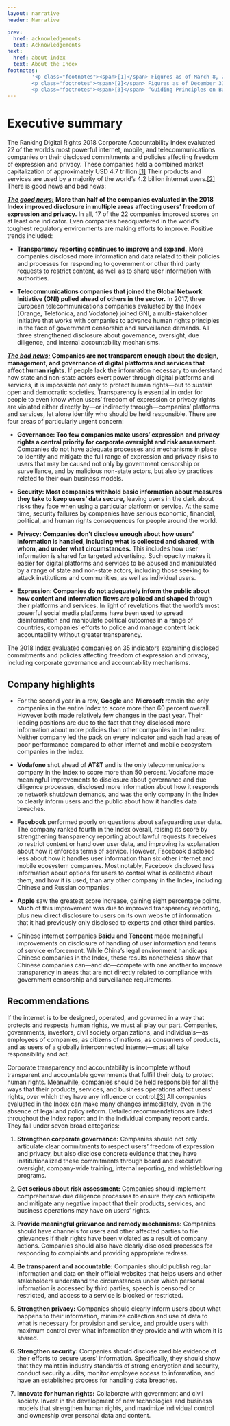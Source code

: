 ```yaml
---
layout: narrative
header: Narrative

prev:
  href: acknowledgements
  text: Acknowledgements
next:
  href: about-index
  text: About the Index
footnotes:
        '<p class="footnotes"><span>[1]</span> Figures as of March 8, 2018. Bloomberg Markets,<a href="https://www.bloomberg.com/markets">https://www.bloomberg.com/markets</a>.</p>
        <p class="footnotes"><span>[2]</span> Figures as of December 31, 2017. “World Internet Users Statistics and 2018 World Population Stats,” Internet World Stats, accessed March 19, 2018,<a href="https://www.internetworldstats.com/stats.htm">https://www.internetworldstats.com/stats.htm</a>.</p>
        <p class="footnotes"><span>[3]</span> “Guiding Principles on Business and Human Rights” (United Nations, 2011),<a href="http://www.ohchr.org/Documents/Publications/GuidingPrinciplesBusinessHR_EN.pdf">http://www.ohchr.org/Documents/Publications/GuidingPrinciplesBusinessHR_EN.pdf</a>.</p>'
---
```


# Executive summary

The Ranking Digital Rights 2018 Corporate Accountability Index evaluated 22 of the world’s most powerful internet, mobile, and telecommunications companies on their disclosed commitments and policies affecting freedom of expression and privacy. These companies held a combined market capitalization of approximately USD 4.7 trillion.[[1]](#footnotes) Their products and services are used by a majority of the world’s 4.2 billion internet users.[[2]](#footnotes) There is good news and bad news:

<span style="text-decoration:underline;font-style:italic;font-weight:bold;">The good news:</span> **More than half of the companies evaluated in the 2018 Index improved disclosure in multiple areas affecting users’ freedom of expression and privacy.** In all, 17 of the 22 companies improved scores on at least one indicator. Even companies headquartered in the world’s toughest regulatory environments are making efforts to improve. Positive trends included:

- **Transparency reporting continues to improve and expand.** More companies disclosed more information and data related to their policies and processes for responding to government or other third party requests to restrict content, as well as to share user information with authorities.

- **Telecommunications companies that joined the Global Network Initiative (GNI) pulled ahead of others in the sector.** In 2017, three European telecommunications companies evaluated by the Index (Orange, Telefónica, and Vodafone) joined GNI, a multi-stakeholder initiative that works with companies to advance human rights principles in the face of government censorship and surveillance demands. All three strengthened disclosure about governance, oversight, due diligence, and internal accountability mechanisms.

<span style="text-decoration:underline;font-style:italic;font-weight:bold;">The bad news:</span> **Companies are not transparent enough about the design, management, and governance of digital platforms and services that affect human rights.** If people lack the information necessary to understand how state and non-state actors exert power through digital platforms and services, it is impossible not only to protect human rights—but to sustain open and democratic societies. Transparency is essential in order for people to even know when users’ freedom of expression or privacy rights are violated either directly by—or indirectly through—companies’ platforms and services, let alone identify who should be held responsible. There are four areas of particularly urgent concern:

- **Governance: Too few companies make users’ expression and privacy rights a central priority for corporate oversight and risk assessment.** Companies do not have adequate processes and mechanisms in place to identify and mitigate the full range of expression and privacy risks to users that may be caused not only by government censorship or surveillance, and by malicious non-state actors, but also by practices related to their own business models.

- **Security: Most companies withhold basic information about measures they take to keep users’ data secure,** leaving users in the dark about risks they face when using a particular platform or service. At the same time, security failures by companies have serious economic, financial, political, and human rights consequences for people around the world.

- **Privacy: Companies don’t disclose enough about how users’ information is handled, including what is collected and shared, with whom, and under what circumstances.** This includes how user information is shared for targeted advertising. Such opacity makes it easier for digital platforms and services to be abused and manipulated by a range of state and non-state actors, including those seeking to attack institutions and communities, as well as individual users.

- **Expression: Companies do not adequately inform the public about how content and information flows are policed and shaped** through their platforms and services. In light of revelations that the world’s most powerful social media platforms have been used to spread disinformation and manipulate political outcomes in a range of countries, companies’ efforts to police and manage content lack accountability without greater transparency.

The 2018 Index evaluated companies on 35 indicators examining disclosed commitments and policies affecting freedom of expression and privacy, including corporate governance and accountability mechanisms.

## Company highlights

- For the second year in a row, **Google** and **Microsoft** remain the only companies in the entire Index to score more than 60 percent overall. However both made relatively few changes in the past year. Their leading positions are due to the fact that they disclosed more information about more policies than other companies in the Index. Neither company led the pack on every indicator and each had areas of poor performance compared to other internet and mobile ecosystem companies in the Index.

- **Vodafone** shot ahead of **AT&T** and is the only telecommunications company in the Index to score more than 50 percent. Vodafone made meaningful improvements to disclosure about governance and due diligence processes, disclosed more information about how it responds to network shutdown demands, and was the only company in the Index to clearly inform users and the public about how it handles data breaches.

- **Facebook** performed poorly on questions about safeguarding user data. The company ranked fourth in the Index overall, raising its score by strengthening transparency reporting about lawful requests it receives to restrict content or hand over user data, and improving its explanation about how it enforces terms of service. However, Facebook disclosed less about how it handles user information than six other internet and mobile ecosystem companies. Most notably, Facebook disclosed less information about options for users to control what is collected about them, and how it is used, than any other company in the Index, including Chinese and Russian companies.

- **Apple** saw the greatest score increase, gaining eight percentage points. Much of this improvement was due to improved transparency reporting, plus new direct disclosure to users on its own website of information that it had previously only disclosed to experts and other third parties.

- Chinese internet companies **Baidu** and **Tencent** made meaningful improvements on disclosure of handling of user information and terms of service enforcement. While China’s legal environment handicaps Chinese companies in the Index, these results nonetheless show that Chinese companies can—and do—compete with one another to improve transparency in areas that are not directly related to compliance with government censorship and surveillance requirements.

## Recommendations

If the internet is to be designed, operated, and governed in a way that protects and respects human rights, we must all play our part. Companies, governments, investors, civil society organizations, and individuals—as employees of companies, as citizens of nations, as consumers of products, and as users of a globally interconnected internet—must all take responsibility and act.

Corporate transparency and accountability is incomplete without transparent and accountable governments that fulfill their duty to protect human rights. Meanwhile, companies should be held responsible for all the ways that their products, services, and business operations affect users’ rights, over which they have any influence or control.[[3]](#footnotes) All companies evaluated in the Index can make many changes immediately, even in the absence of legal and policy reform. Detailed recommendations are listed throughout the Index report and in the individual company report cards. They fall under seven broad categories:

1. **Strengthen corporate governance:** Companies should not only articulate clear commitments to respect users’ freedom of expression and privacy, but also disclose concrete evidence that they have institutionalized these commitments through board and executive oversight, company-wide training, internal reporting, and whistleblowing programs.

2. **Get serious about risk assessment:** Companies should implement comprehensive due diligence processes to ensure they can anticipate and mitigate any negative impact that their products, services, and business operations may have on users’ rights.

3. **Provide meaningful grievance and remedy mechanisms:** Companies should have channels for users and other affected parties to file grievances if their rights have been violated as a result of company actions. Companies should also have clearly disclosed processes for responding to complaints and providing appropriate redress.

4. **Be transparent and accountable:** Companies should publish regular information and data on their official websites that helps users and other stakeholders understand the circumstances under which personal information is accessed by third parties, speech is censored or restricted, and access to a service is blocked or restricted.

5. **Strengthen privacy:** Companies should clearly inform users about what happens to their information, minimize collection and use of data to what is necessary for provision and service, and provide users with maximum control over what information they provide and with whom it is shared.

6. **Strengthen security:** Companies should disclose credible evidence of their efforts to secure users’ information. Specifically, they should show that they maintain industry standards of strong encryption and security, conduct security audits, monitor employee access to information, and have an established process for handling data breaches.

7. **Innovate for human rights:** Collaborate with government and civil society. Invest in the development of new technologies and business models that strengthen human rights, and maximize individual control and ownership over personal data and content.
